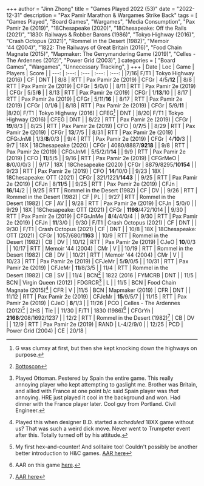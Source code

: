 +++ 
author = "Jinn Zhong" 
title = "Games Played 2022 (53)" 
date = "2022-12-31" 
description = "Pax Pamir Marathon & Wargames Strike Back" 
tags = [
    "Games Played",
    "Board Games",
    "Wargames",
    "Media Consumption",
    "Pax Pamir 2e (2019)",
    "18Chesapeake (2020)",
    "18Chesapeake: Off the Rails (2021)",
    "1830: Railways & Robber Barons (1986)",
    "Tokyo Highway (2016)",
    "Crash Octopus (2021)",
    "Rommel in the Desert (1982)",
    "Memoir '44 (2004)",
    "1822: The Railways of Great Britain (2016)",
    "Food Chain Magnate (2015)",
    "Mapmaker: The Gerrymandering Game (2019)",
    "Celles - The Ardennes (2012)",
    "Power Grid (2003)",
]
categories = [
    "Board Games",
    "Wargames",
    "Unnecessary Tracking",
]
+++
| Date | Loc | Game | Players | Score |
| ---: | :---: | :--- | :---: | :---: |
|7/16| F/T1 | Tokyo Highway (2016) | CF | DNT |
| 8/8 | RTT | Pax Pamir 2e (2019) | CFGr | 4/5/**12** |
| 8/8 | RTT | Pax Pamir 2e (2019) | CFGr | **5**/0/0 |
| 8/11 | RTT | Pax Pamir 2e (2019) | CFGr | 5/5/**6** |
| 8/13 | RTT | Pax Pamir 2e (2019) | CFGr | 1/**13**/10 |
| 8/17 | RTT | Pax Pamir 2e (2019) | CFGr | 5/11/**16** |
| 8/17 | RTT | Pax Pamir 2e (2019) | CFGr | 0/1/**6** |
| 8/18 | RTT | Pax Pamir 2e (2019) | CFGr | 5/9/**11** |
|8/20| F/T1 | Tokyo Highway (2016) | CFEG[^2] | DNT |
|8/20| F/T1 | Tokyo Highway (2016) | CFEG | DNT |
| 8/22 | RTT | Pax Pamir 2e (2019) | CFGr | **19**/8/3 |
| 8/25 | RTT | Pax Pamir 2e (2019) | CFO | 0/**7**/5 |
| 8/29 | RTT | Pax Pamir 2e (2019) | CFGr | **13**/7/5 |
| 8/31 | RTT | Pax Pamir 2e (2019) | CFGrJnMl | 1/3/**8**/0/3 |
| 9/4 | RTT | Pax Pamir 2e (2019) | CFGr | 4/**10**/3 |
| 9/7 | 18X | 18Chesapeake (2020) | CFGr | 4080/8887/**9218** |
| 9/8 | RTT | Pax Pamir 2e (2019) | CFGrJnMl | 5/5/2/1/**14** |
| 9/9 | RTT | Pax Pamir 2e (2019) | CFO | **11**/5/5 |
| 9/16 | RTT | Pax Pamir 2e (2019) | CFGrMeO | **8**/0/0/0/3 |
| 9/17 | 18X | 18Chesapeake (2020) | CFGr | 8879/8295/**10154** |
| 9/23 | RTT | Pax Pamir 2e (2019) | CFO | **14**/10/0 |
| 9/23 | 18X | 18Chesapeake: OTT (2021) | CFGr | 321/1221/**1443** |
| 9/25 | RTT | Pax Pamir 2e (2019) | CFJn | 8/**11**/5 |
| 9/25 | RTT | Pax Pamir 2e (2019) | CFJn | **16**/14/2 |
| 9/25 | RTT | Rommel in the Desert (1982) | CF | DV |
| 9/26 | RTT | Rommel in the Desert (1982) | CF | PL |
| 9/27 | RTT | Rommel in the Desert (1982) | CF | AV |
| 9/28 | RTT | Pax Pamir 2e (2019) | CFJn | **5**/0/0 |
| 9/29 | 18X | 18Chesapeake: OTT (2021) | CFGr | **1198**/472/1014 |
| 9/30 | RTT | Pax Pamir 2e (2019) | CFGrJnMe | **8**/4/4/0/4 |
| 9/30 | RTT | Pax Pamir 2e (2019) | CFJn | **11**/3/0 |
| 9/30 | F/T1 | Crash Octopus (2021) | CF | DNT |
| 9/30 | F/T1 | Crash Octopus (2021) | CF | DNT |
| 10/8 | 18X | 18Chesapeake: OTT (2021) | CFGr | 1057/680/**1163** |
| 10/9 | RTT | Rommel in the Desert (1982) | CB | DV |
| 10/12 | RTT | Pax Pamir 2e (2019) | CJeO | **10**/0/3 |
| 10/17 | RTT | Memoir '44 (2004) | CMr | V |
| 10/19 | RTT | Rommel in the Desert (1982) | CB | DV |
| 10/21 | RTT | Memoir '44 (2004) | CMr | V |
| 10/23 | RTT | Pax Pamir 2e (2019) | CFJeMr | 5/**9**/0/5 |
| 10/31 | RTT | Pax Pamir 2e (2019) | CFJeMr | **11**/8/3/5 |
| 11/4 | RTT | Rommel in the Desert (1982) | CB | SV |
| 11/4 | BCN[^3] | 1822 (2016 | FYMCRB | DNT |
| 11/5 | BCN | Virgin Queen (2012) | FDGRCR[^4] | L |
| 11/5 | BCN | Food Chain Magnate (2015)[^5] | CFR | V |
|11/5 | BCN | Mapmaker (2019) | CFR | DNT |
| 11/12 | RTT | Pax Pamir 2e (2019) | CFJeMr | **15**/9/5/7 |
| 11/15 | RTT | Pax Pamir 2e (2019) | CJeO | **8**/1/3 |
| 11/26 | PCO | Celles - The Ardennes (2012)[^6] | 2HS | Tie |
| 11/30 | F/T1 | 1830 (1986)[^1] | CFGrYn | **2168**/208/1692/1237 |
| 12/2 | RTT | Rommel in the Desert (1982)[^7] | CB | DV |
| 12/9 | RTT | Pax Pamir 2e (2019) | RAND | L-4/2/9/0 |
| 12/25 | PCD | Power Grid (2004) | CE | 20/18 |

[^1]: AAR on this game [here](https://journal.jinnzhong.com/tags/1830-railways-robber-barons-1986/).
[^2]: G was clumsy at first, but then she kept knocking down the highways on purpose.
[^3]: [Bottoscon](https://sites.google.com/site/bottoscon/home)
[^4]: Played Ottoman. Pestered by Spain the entire game. This really annoying player who kept attempting to gaslight me. Brother was Britain, and allied with France at one point b/c said Spain player was _that_ annoying. HRE just played it cool in the background and won. Had dinner with the France player later. Cool guy from Portland. Civil Engineer.
[^5]: Played this when designer B.D. started a _scheduled_ 18XX game without us? That was such a weird dick move. Never went to Trumpeter event after this. Totally turned off by his attitude.
[^6]: My first hex-and-counter! And solitaire too! Couldn't possibly be another better introduction to H&C games. [AAR here](https://journal.jinnzhong.com/aar-celles-the-ardennes-2012-g01/)
[^7]: [AAR here](https://journal.jinnzhong.com/encirclement-via-jalo-oasis/)
